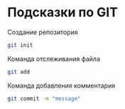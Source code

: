 # Подсказки по GIT

Создание репозитория
```sh
git init
```

Команда отслеживания файла
```sh
git add
```
Команда добавления комментария
```sh
git commit -m "message"
```

